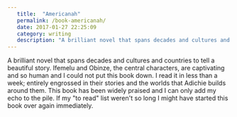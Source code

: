 ```yaml
---
   title:  "Americanah"
   permalink: /book-americanah/
   date: 2017-01-27 22:25:09
   category: writing
   description: "A brilliant novel that spans decades and cultures and countries to tell a beautiful story. I read the entire thing in less than a week and was tempted to immediately start it over once finished."
---
```


A brilliant novel that spans decades and cultures and countries to tell a beautiful story. Ifemelu and Obinze, the central characters, are captivating and so human and I could not put this book down. I read it in less than a week; entirely engrossed in their stories and the worlds that Adichie builds around them. This book has been widely praised and I can only add my echo to the pile. If my "to read" list weren't so long I might have started this book over again immediately.
